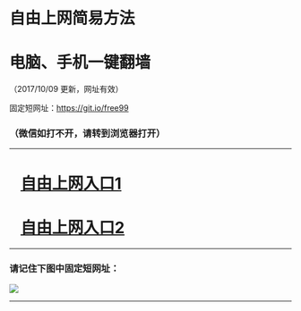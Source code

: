 ﻿# 自由上网简易方法

# 电脑、手机一键翻墙

（2017/10/09 更新，网址有效）

固定短网址：https://git.io/free99

### （微信如打不开，请转到浏览器打开）


***





# &nbsp;&nbsp; <a href="http://ft964428469.fwq-tz-1001.info/fwqtz01.html?t=10090012115 " target="_blank">自由上网入口1</a>
# &nbsp;&nbsp; <a href="http://ft211022175.fwq-tz-1002.info/fwqtz02.html?t=100900132663 " target="_blank">自由上网入口2</a>
***

### 请记住下图中固定短网址：

<img src="https://s3-us-west-2.amazonaws.com/fwq-1001/yjfq-20170905okok.png" /> 


***

